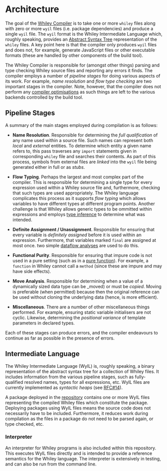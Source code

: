 # Architecture

The goal of the [Whiley
Compiler](https://github.com/Whiley/WhileyCompiler/) is to take one or
more `whiley` files along with zero or more `wyil` files (i.e. package
dependencies) and produce a single `wyil` file.  The `wyil` format is
the Whiley Intermediate Language which, roughly speaking, provides an
[Abstract Syntax
Tree](https://en.wikipedia.org/wiki/Abstract_syntax_tree)
representation of the `whiley` files.  A key point here is that the
compiler only produces `wyil` files and does not, for example,
generate JavaScript files or other executable formats (these are
handled by other components of the build tool).

The Whiley Compiler is responsible for (amongst other things) parsing
and type checking Whiley source files and reporting any errors it
finds.  The compiler employs a number of _pipeline stages_ for doing
various aspects of its work.  For example, _name resolution_ and _flow
type checking_ are two important stages in the compiler.  Note,
however, that the compiler does not perform any [compiler
optimisations](https://en.wikipedia.org/wiki/Optimizing_compiler) as
such things are left to the various backends controlled by the build
tool.

## Pipeline Stages

A summary of the main stages employed during compilation is as
follows:

   * **Name Resolution**.  Responsible for determining the _full
       qualification_ of any name used within a source file.  Such
       names can represent both _local_ and _external_ entities.  To
       determine which entity a given name refers to, this pass
       traverses any `import` statements given in corresponding
       `whiley` file and searches their contents.  As part of this
       process, symbols from external files are _linked_ into the
       `wyil` file being generated either in full or as _stubs_.
   
   * **Flow Typing**.  Perhaps the largest and most complex part of
       the compiler.  This is responsible for determining a single
       type for every expression used within a Whiley source file and,
       furthermore, checking that such types are used appropriately.
       The Whiley language complicates this process as it supports
       _flow typing_ which allows variables to have different types at
       different program points.  Another challenge is that Whiley
       allows generic types to be ommitted within expressions and
       employs [type
       inference](https://en.wikipedia.org/wiki/Type_inference) to
       determine what was intended.
   
   * **Definite Assignment / Unassignment**.  Responsible for ensuring
       that every variable is _definitely assigned_ before it is used
       within an expression.  Furthermore, that variables marked
       `final` are assigned at most once.  two simple [dataflow
       analyses](https://en.wikipedia.org/wiki/Definite_assignment_analysis)
       are used to do this.
   
   * **Functional Purity**.  Responsible for ensuring that impure code
       is not used in a pure setting (such as in a [pure
       function](https://en.wikipedia.org/wiki/Pure_function)).  For
       example, a `function` in Whiley cannot call a `method` (since
       these are impure and may have side effects).

   * **Move Analysis**.  Responsible for determining when a value of a
       dynamically sized data type can be _moved) or must be
       _copied_. Moving is preferable (when permitted) because then
       the original reference can be used without cloning the
       underlying data (hence, is more efficient).

   * **Miscellaneous**.  There are a number of other miscellaneous
       things performed.  For example, ensuring static variable
       initialisers are not cyclic.  Likewise, determining the
       _positional variance_ of template parameters in declared types.

Each of these stages can produce errors, and the compiler endeavours
to continue as far as possible in the presence of errors.

## Intermediate Language

The Whiley Intermediate Language (WyIL) is, roughly speaking, a binary
representation of the abstract syntax tree for a collection of Whiley
files.  It includes information from the various pipeline stages, such
as fully-qualified resolved names, types for all expressions, etc.
WyIL files are currently implemented as _syntactic heaps_ (see
[RFC#14](https://github.com/Whiley/RFCs/blob/master/text/0014-binheap.md)).

A package deployed in the
[repository](https://github.com/Whiley/Repository/) contains one or
more WyIL files representing the compiled Whiley files which
constitute the package.  Deploying packages using WyIL files means the
source code does not necessarily have to be included.  Furthermore, it
reduces work during compilation as the files in a package do not need
to be parsed again, or type checked, etc.

### Interpreter

An interpreter for Whiley programs is also included within this
repository.  This executes WyIL files directly and is intended to
provide a reference semantics for the Whiley language.  The
interpreter is extensively in testing, and can also be run from the
command line.

